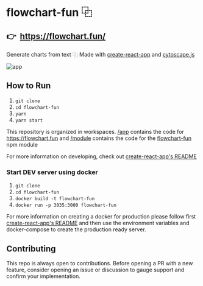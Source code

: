# flowchart-fun ⿻

## 👉 &nbsp;https://flowchart.fun/

Generate charts from text ⿻
Made with [create-react-app](https://github.com/facebook/create-react-app) and [cytoscape.js](https://github.com/cytoscape/cytoscape.js)

![app](https://github.com/tone-row/flowchart-fun/blob/main/app.png?raw=true)

## How to Run

1. `git clone`
1. `cd flowchart-fun`
1. `yarn`
1. `yarn start`

This repository is organized in workspaces. [/app](/app) contains the code for https://flowchart.fun and [/module](/module) contains the code for the [flowchart-fun](https://www.npmjs.com/package/flowchart-fun) npm module

For more information on developing, check out [create-react-app's README](https://github.com/facebook/create-react-app/blob/master/README.md)

### Start DEV server using docker
1. `git clone`
1. `cd flowchart-fun`
1. `docker build -t flowchart-fun`
1. `docker run -p 3035:3000 flowchart-fun`

For more information on creating a docker for production  please follow first [create-react-app's README](https://github.com/facebook/create-react-app/blob/master/README.md) and then use the environment variables and docker-compose to create the  production ready server.

## Contributing

This repo is always open to contributions. Before opening a PR with a new feature, consider opening an issue or discussion to gauge support and confirm your implementation.
